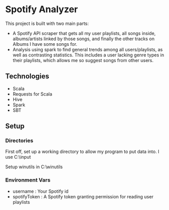# Spotify Analyzer
This project is built with two main parts: 
- A Spotify API scraper that gets all my user playlists, all songs inside, albums/artists linked by those songs, and finally the other tracks on Albums I have some songs for.
- Analysis using spark to find general trends among all users/playlists, as well as contrasting statistics. This includes a user lacking genre types in their playlists, which allows me so suggest songs from other users.
## Technologies
- Scala
- Requests for Scala
- Hive
- Spark
- SBT

## Setup
### Directories
First off, set up a working directory to allow my program to put data into. I use C:\\input

Setup winutils in C:\\winutils
### Environment Vars
- username : Your Spotify id 
- spotifyToken : A Spotify token granting permission for reading user playlists



